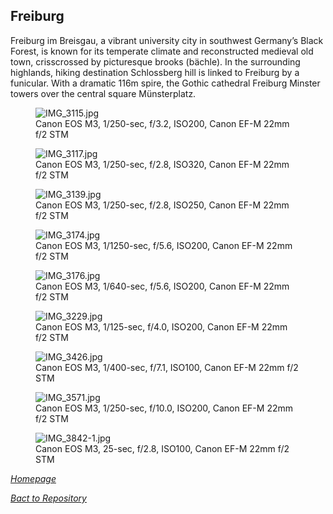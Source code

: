 ## Freiburg

Freiburg im Breisgau, a vibrant university city in southwest Germany’s Black Forest, is known for its temperate climate and reconstructed medieval old town, crisscrossed by picturesque brooks (bächle). In the surrounding highlands, hiking destination Schlossberg hill is linked to Freiburg by a funicular. With a dramatic 116m spire, the Gothic cathedral Freiburg Minster towers over the central square Münsterplatz.

<link rel='stylesheet' href='/Shutter101/css/photo-tile.css'>
<div class='gallery'>
	<figure>
		<img src='/Shutter101/photos/Freiburg/img/IMG_3115.jpg' alt='IMG_3115.jpg'>
		<figcaption>Canon EOS M3, 1/250-sec, f/3.2, ISO200, Canon EF-M 22mm f/2 STM</figcaption>
	</figure>
	<figure>
		<img src='/Shutter101/photos/Freiburg/img/IMG_3117.jpg' alt='IMG_3117.jpg'>
		<figcaption>Canon EOS M3, 1/250-sec, f/2.8, ISO320, Canon EF-M 22mm f/2 STM</figcaption>
	</figure>
	<figure>
		<img src='/Shutter101/photos/Freiburg/img/IMG_3139.jpg' alt='IMG_3139.jpg'>
		<figcaption>Canon EOS M3, 1/250-sec, f/2.8, ISO250, Canon EF-M 22mm f/2 STM</figcaption>
	</figure>
	<figure>
		<img src='/Shutter101/photos/Freiburg/img/IMG_3174.jpg' alt='IMG_3174.jpg'>
		<figcaption>Canon EOS M3, 1/1250-sec, f/5.6, ISO200, Canon EF-M 22mm f/2 STM</figcaption>
	</figure>
	<figure>
		<img src='/Shutter101/photos/Freiburg/img/IMG_3176.jpg' alt='IMG_3176.jpg'>
		<figcaption>Canon EOS M3, 1/640-sec, f/5.6, ISO200, Canon EF-M 22mm f/2 STM</figcaption>
	</figure>
	<figure>
		<img src='/Shutter101/photos/Freiburg/img/IMG_3229.jpg' alt='IMG_3229.jpg'>
		<figcaption>Canon EOS M3, 1/125-sec, f/4.0, ISO200, Canon EF-M 22mm f/2 STM</figcaption>
	</figure>
	<figure>
		<img src='/Shutter101/photos/Freiburg/img/IMG_3426.jpg' alt='IMG_3426.jpg'>
		<figcaption>Canon EOS M3, 1/400-sec, f/7.1, ISO100, Canon EF-M 22mm f/2 STM</figcaption>
	</figure>
	<figure>
		<img src='/Shutter101/photos/Freiburg/img/IMG_3571.jpg' alt='IMG_3571.jpg'>
		<figcaption>Canon EOS M3, 1/250-sec, f/10.0, ISO200, Canon EF-M 22mm f/2 STM</figcaption>
	</figure>
	<figure>
		<img src='/Shutter101/photos/Freiburg/img/IMG_3842-1.jpg' alt='IMG_3842-1.jpg'>
		<figcaption>Canon EOS M3, 25-sec, f/2.8, ISO100, Canon EF-M 22mm f/2 STM</figcaption>
	</figure>
</div>

*[Homepage](/Shutter101/README.html)*

*[Bact to Repository](https://github.com/23W-GBAC/Shutter101/tree/main)*
